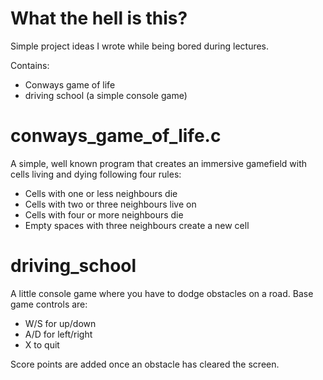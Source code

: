 # What the hell is this?

Simple project ideas I wrote while being bored during lectures.

Contains:
- Conways game of life
- driving school (a simple console game)

# conways_game_of_life.c

A simple, well known program that creates an immersive gamefield with cells living and dying following four rules:
- Cells with one or less neighbours die
- Cells with two or three neighbours live on
- Cells with four or more neighbours die
- Empty spaces with three neighbours create a new cell

# driving_school

A little console game where you have to dodge obstacles on a road. Base game controls are:
- W/S for up/down
- A/D for left/right
- X to quit

Score points are added once an obstacle has cleared the screen.
